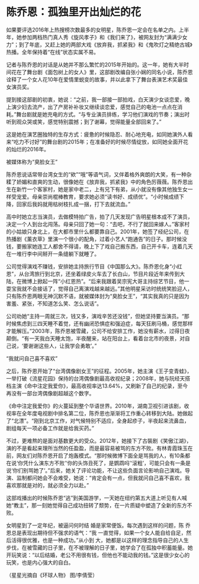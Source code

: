 # 陈乔恩：孤独里开出灿烂的花

如果要评选2016年上热搜榜次数最多的女明星，陈乔恩一定会在名单之内。上半年，她参加两档热门真人秀《旋风孝子》和《我们来了》，被网友封为“满满少女力”；到了年底，又赶上她的两部大戏《放弃我，抓紧我》和《鬼吹灯之精绝古城》热播。全年保持着“在线”状态实属不易。 

记者与陈乔恩的对话是从她并不那么繁忙的2015年开始的。这一年，她有大半时间花在了舞台剧《面包树上的女人》里，这部剧改编自张小娴的同名小说，陈乔恩诠释了一个女人花10年在爱情里蜕变的故事，并以此拿下了舞台表演艺术奖最佳女演员奖。 

提到接这部剧的初衷，她说：“之前，我一部接一部拍戏，白天演少女谈恋爱，晚上演少妇去流产，出了产房补补妆又继续谈恋爱，感觉自己的电池一点点在消耗。”舞台剧就是她充电的方式。“与专业演员排练，学习他们演戏的节奏；演出时听到观众哭或笑，感觉特别震撼；到了谢幕，觉得能量全部回来了。” 

这是她在演艺圈独特的生存方式：疲惫的时候隐忍、耐心地充电，如同她演外人看来“吃力不讨好”的舞台剧的2015年；在准备好的时候尽情绽放，如同她全面开花的灿烂的2016年。 

被媒体称为“臭脸女王” 

陈乔恩说话常带台湾女生的“欸”“哦”等语气词，又伴着格外爽朗的大笑，有一种杂糅了娇媚和直爽的生动，很像她在《放弃我，抓紧我》中的角色厉薇薇。陈乔恩出生在新竹一个客家村，她是家中老二，上有兄下有弟，从小就没有像其他独生女一样受宠爱。母亲崇尚棍棒教育，要求她必须“读书好、成绩优”。“小时候成绩下降，回家后我妈就用枯树枝扎成一捆，打下去就流血。” 

高中时她立志当演员，去做模特拍广告，拍了几天发现广告明星根本成不了演员，决定一个人到台北闯荡。母亲只回了她一句：“去吧，不行了就回来嫁人。”客家村的小姑娘只身北上，在大都市里什么都要靠自己。2001年，她签了经纪公司，在热播剧《薰衣草》里演一个很小的配角，过着小艺人“跑通告”的日子。那时候没钱，要搬家她连工人都舍不得请，晚上下了戏自己搬东西，自己开卡车，连着几天在一堆行李中间掰开一条缝躺下就睡了。 

公司觉得演戏不赚钱，安排她主持旅行节目《中国那么大》。陈乔恩化身“小红恩”，从台湾旅行到北京，还坐着绿皮火车去了长白山，节目片段近年来传到大陆，在微博上掀起一阵“小红恩热”。“后来我跟着吴宗宪大哥主持综艺节目，他一耍宝我就不会接话了，觉得自己离演戏越来越远。”其他明星采访时统统笑脸迎人，只有陈乔恩两眼无神沉默不语，就被媒体封为“臭脸女王”，“其实我真的只是因为害羞、紧张，不知道怎么笑、怎么说话”。 

公司劝她“主持一周就三次，钱又多，演戏辛苦还没钱”，但她坚持要当演员。“那时候焦虑到三四天睡不着觉，还有幽闭恐惧症和强迫症，每天狂刷马桶，感觉那样才能解压。”2003年，陈乔恩被雪藏，公司不给安排工作，她没有薪水，过得日夜颠倒。“有一天我白天睡太饱，半夜醒来，站在阳台上，看着台北市的夜景，对自己说，‘要谢谢这些人，让我学会勇敢’。” 

“我就问自己喜不喜欢” 

之后，陈乔恩开始了“台湾偶像剧女王”的征程。2005年，她主演《王子变青蛙》，一举打破《流星花园》保持的台湾偶像剧最高收视纪录；2008年，她与阮经天搭档主演《命中注定我爱你》，最高收视率达13.64%，又刷新了自己的纪录，至今再没有一部台湾偶像剧超越这个数字。 

《命中注定我爱你》的火蔓延到整个华语世界。2010年，湖南卫视引进该剧，收视率在全年度电视剧中排名第二位，陈乔恩也渐渐将工作重心转移到大陆。她做起了“北漂”。“刚到北京工作，对气候特别不适应，全身起疹子，半夜起来流鼻血，剧组每天一项必备工作就是给我买药。” 

不过，更难熬的是面对基数更大的受众。2012年，她接下了古裝剧《笑傲江湖》，演的不是看起来理所当然的任盈盈，而是最容易被骂的东方不败。有林青霞珠玉在前，网友们对陈乔恩开启了炮轰模式。“那时候微博下面全是骂我的人，有10条都在说‘你凭什么演东方不败’‘你的头饰丑死了，是鹦鹉吗’‘滚粗’，可能只会有一条是说‘你们别骂她了’。”后来，她关了评论功能，不让这些负面言论影响自己演戏。导演、监制都问她会不会难受，她说：“肯定会有一点，但我就问自己喜不喜欢，我喜欢那就是对的，就必须全力以赴。” 

这部戏播出的时候陈乔恩“逃”到美国游学，一天她在纽约第五大道上听见有人喊她“教主”，那一刻她觉得自己成功扭转了颓势，在一片质疑中塑造了全新的东方不败。 

女明星到了一定年纪，被逼问何时结 婚是家常便饭。每次遇到这样的问题，陈 乔恩总是表现出期待但不强求的语气：“我 一直觉得，如果一个女人能自给自足，然 后活得很优雅，也是一种成功。”从小到 大，她都是以这样的理念指导自己的人生步伐，在被雪藏的日子里，在不被理解的日子里，她学会了在孤独中积蓄能量。她开玩笑说：“以后结婚，老公不用很有钱，但他也不能动我的钱。”这是很少女心的 玩笑，也是内心强大的自白。 

（星星光摘自《环球人物》 图/李倩莹）